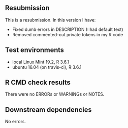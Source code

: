 ## Resubmission
This is a resubmission. In this version I have:

* Fixed dumb errors in DESCRIPTION (I had default text)
* Removed commented-out private tokens in my R code

## Test environments
* local Linux Mint 19.2, R 3.6.1
* ubuntu 16.04 (on travis-ci), R 3.6.1


## R CMD check results
There were no ERRORs or WARNINGs or NOTES. 


## Downstream dependencies
No errors.